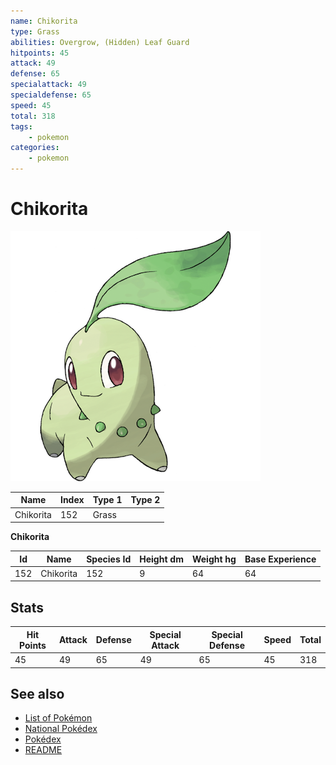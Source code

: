 ```yaml
---
name: Chikorita
type: Grass
abilities: Overgrow, (Hidden) Leaf Guard
hitpoints: 45
attack: 49
defense: 65
specialattack: 49
specialdefense: 65
speed: 45
total: 318
tags:
    - pokemon
categories:
    - pokemon
---
```


# Chikorita


![Chikorita](images/152.png)

| **Name** | **Index** | **Type 1** | **Type 2** |
|----|----|----|----|
| Chikorita | 152 | Grass  |  |

**Chikorita** 




| **Id** | **Name** | **Species Id** | **Height dm** | **Weight hg** | **Base Experience** |
|--------|----------|----------------|------------|------------|---------------------|
| 152 | Chikorita | 152 | 9 | 64 | 64 |



## Stats

| **Hit Points** | **Attack** | **Defense** | **Special Attack** | **Special Defense** | **Speed** | **Total** |
|----------------|------------|-------------|--------------------|---------------------|-----------|-----------|
| 45 | 49 | 65 | 49 | 65 | 45 | 318 |

## See also

- [List of Pokémon](../pokemon.md)
- [National Pokédex](../national_pokedex.md)
- [Pokédex](../pokedex.md)
- [README](../README.md)
